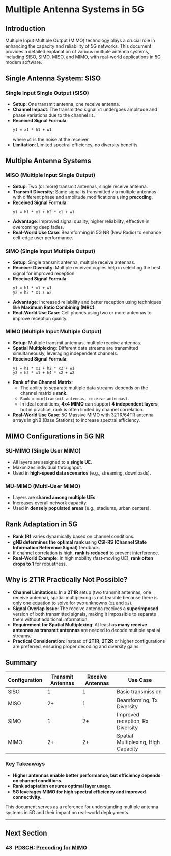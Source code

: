 # Multiple Antenna Systems in 5G

## Introduction
Multiple Input Multiple Output (MIMO) technology plays a crucial role in enhancing the capacity and reliability of 5G networks. This document provides a detailed explanation of various multiple antenna systems, including SISO, SIMO, MISO, and MIMO, with real-world applications in 5G modem software.

## Single Antenna System: SISO
### Single Input Single Output (SISO)
- **Setup**: One transmit antenna, one receive antenna.
- **Channel Impact**: The transmitted signal `x1` undergoes amplitude and phase variations due to the channel `h1`.
- **Received Signal Formula**:
  ```
  y1 = x1 * h1 + w1
  ```
  where `w1` is the noise at the receiver.
- **Limitation**: Limited spectral efficiency, no diversity benefits.

## Multiple Antenna Systems
### MISO (Multiple Input Single Output)
- **Setup**: Two (or more) transmit antennas, single receive antenna.
- **Transmit Diversity**: Same signal is transmitted via multiple antennas with different phase and amplitude modifications using **precoding**.
- **Received Signal Formula**:
  ```
  y1 = h1 * x1 + h2 * x1 + w1
  ```
- **Advantage**: Improved signal quality, higher reliability, effective in overcoming deep fades.
- **Real-World Use Case**: Beamforming in 5G NR (New Radio) to enhance cell-edge user performance.

### SIMO (Single Input Multiple Output)
- **Setup**: Single transmit antenna, multiple receive antennas.
- **Receiver Diversity**: Multiple received copies help in selecting the best signal for improved reception.
- **Received Signal Formula**:
  ```
  y1 = h1 * x1 + w1
  y2 = h2 * x1 + w2
  ```
- **Advantage**: Increased reliability and better reception using techniques like **Maximum Ratio Combining (MRC)**.
- **Real-World Use Case**: Cell phones using two or more antennas to improve reception quality.

### MIMO (Multiple Input Multiple Output)
- **Setup**: Multiple transmit antennas, multiple receive antennas.
- **Spatial Multiplexing**: Different data streams are transmitted simultaneously, leveraging independent channels.
- **Received Signal Formula**:
  ```
  y1 = h1 * x1 + h2 * x2 + w1
  y2 = h3 * x1 + h4 * x2 + w2
  ```
- **Rank of the Channel Matrix**:
  - The ability to separate multiple data streams depends on the channel matrix's **rank**.
  - `Rank = min(transmit antennas, receive antennas)`.
  - In ideal conditions, **4x4 MIMO** can support **4 independent layers**, but in practice, rank is often limited by channel correlation.
- **Real-World Use Case**: 5G Massive MIMO with 32TR/64TR antenna arrays in gNB (Base Stations) to increase spectral efficiency.

## MIMO Configurations in 5G NR
### SU-MIMO (Single User MIMO)
- All layers are assigned to a **single UE**.
- Maximizes individual throughput.
- Used in **high-speed data scenarios** (e.g., streaming, downloads).

### MU-MIMO (Multi-User MIMO)
- Layers are **shared among multiple UEs**.
- Increases overall network capacity.
- Used in **densely populated areas** (e.g., stadiums, urban centers).

## Rank Adaptation in 5G
- **Rank (R)** varies dynamically based on channel conditions.
- **gNB determines the optimal rank** using **CSI-RS (Channel State Information Reference Signal)** feedback.
- If channel correlation is high, **rank is reduced** to prevent interference.
- **Real-World Example**: In high mobility (fast-moving UE), **rank often drops to 1** for robustness.

## Why is 2T1R Practically Not Possible?
- **Channel Limitations**: In a **2T1R** setup (two transmit antennas, one receive antenna), spatial multiplexing is not feasible because there is only one equation to solve for two unknowns (`x1` and `x2`).
- **Signal Overlap Issue**: The receive antenna receives a **superimposed** version of both transmitted signals, making it impossible to separate them without additional information.
- **Requirement for Spatial Multiplexing**: At least **as many receive antennas as transmit antennas** are needed to decode multiple spatial streams.
- **Practical Consideration**: Instead of **2T1R**, **2T2R** or higher configurations are preferred, ensuring proper decoding and diversity gains.

## Summary
| Configuration | Transmit Antennas | Receive Antennas | Use Case |
|--------------|-----------------|-----------------|----------|
| SISO         | 1               | 1               | Basic transmission |
| MISO         | 2+              | 1               | Beamforming, Tx Diversity |
| SIMO         | 1               | 2+              | Improved reception, Rx Diversity |
| MIMO         | 2+              | 2+              | Spatial Multiplexing, High Capacity |

### Key Takeaways
- **Higher antennas enable better performance, but efficiency depends on channel conditions.**
- **Rank adaptation ensures optimal layer usage.**
- **5G leverages MIMO for high spectral efficiency and improved connectivity.**

This document serves as a reference for understanding multiple antenna systems in 5G and their impact on real-world deployments.



---
## Next Section
### 43. [PDSCH: Precoding for MIMO](Precoding_for_MIMO.md)

